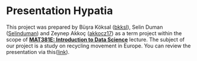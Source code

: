 # Presentation Hypatia

This project was prepared by Büşra Köksal (<a href="https://github.com/bkksl" target="_blank">bkksl</a>), Selin Duman (<a href="https://github.com/Selinduman" target="_blank">Selinduman</a>) and Zeynep Akkoç (<a href="https://github.com/akkocz17" target="_blank">akkocz17</a>) as a term project within the scope of **<a href="https://github.com/MAT381E-Fall21" target="_blank">MAT381E: Introduction to Data Science</a>** lecture. The subject of our project is a study on recycling movement in Europe. You can review the presentation via this(<a href="https://mat-381e-project-team.github.io/Final_Presentation_Hypatia/#1" target="_blank">link</a>).
